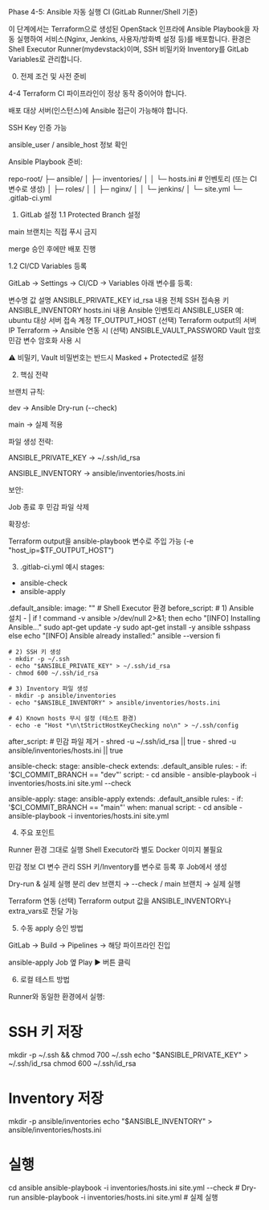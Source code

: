 Phase 4-5: Ansible 자동 실행 CI (GitLab Runner/Shell 기준)

이 단계에서는 Terraform으로 생성된 OpenStack 인프라에 Ansible Playbook을 자동 실행하여 서비스(Nginx, Jenkins, 사용자/방화벽 설정 등)를 배포합니다.
환경은 Shell Executor Runner(mydevstack)이며, SSH 비밀키와 Inventory를 GitLab Variables로 관리합니다.

0) 전제 조건 및 사전 준비

4-4 Terraform CI 파이프라인이 정상 동작 중이어야 합니다.

배포 대상 서버(인스턴스)에 Ansible 접근이 가능해야 합니다.

SSH Key 인증 가능

ansible_user / ansible_host 정보 확인

Ansible Playbook 준비:

repo-root/
 ├─ ansible/
 │   ├─ inventories/
 │   │   └─ hosts.ini       # 인벤토리 (또는 CI 변수로 생성)
 │   ├─ roles/
 │   │   ├─ nginx/
 │   │   └─ jenkins/
 │   └─ site.yml
 └─ .gitlab-ci.yml

1) GitLab 설정
1.1 Protected Branch 설정

main 브랜치는 직접 푸시 금지

merge 승인 후에만 배포 진행

1.2 CI/CD Variables 등록

GitLab → Settings → CI/CD → Variables
아래 변수를 등록:

변수명	값	설명
ANSIBLE_PRIVATE_KEY	id_rsa 내용 전체	SSH 접속용 키
ANSIBLE_INVENTORY	hosts.ini 내용	Ansible 인벤토리
ANSIBLE_USER	예: ubuntu	대상 서버 접속 계정
TF_OUTPUT_HOST	(선택) Terraform output의 서버 IP	Terraform → Ansible 연동 시
(선택) ANSIBLE_VAULT_PASSWORD	Vault 암호	민감 변수 암호화 사용 시

⚠ 비밀키, Vault 비밀번호는 반드시 Masked + Protected로 설정

2) 핵심 전략

브랜치 규칙:

dev → Ansible Dry-run (--check)

main → 실제 적용

파일 생성 전략:

ANSIBLE_PRIVATE_KEY → ~/.ssh/id_rsa

ANSIBLE_INVENTORY → ansible/inventories/hosts.ini

보안:

Job 종료 후 민감 파일 삭제

확장성:

Terraform output을 ansible-playbook 변수로 주입 가능 (-e "host_ip=$TF_OUTPUT_HOST")

3) .gitlab-ci.yml 예시
stages:
  - ansible-check
  - ansible-apply

.default_ansible:
  image: ""  # Shell Executor 환경
  before_script:
    # 1) Ansible 설치
    - |
      if ! command -v ansible >/dev/null 2>&1; then
        echo "[INFO] Installing Ansible..."
        sudo apt-get update -y
        sudo apt-get install -y ansible sshpass
      else
        echo "[INFO] Ansible already installed:"
        ansible --version
      fi

    # 2) SSH 키 생성
    - mkdir -p ~/.ssh
    - echo "$ANSIBLE_PRIVATE_KEY" > ~/.ssh/id_rsa
    - chmod 600 ~/.ssh/id_rsa

    # 3) Inventory 파일 생성
    - mkdir -p ansible/inventories
    - echo "$ANSIBLE_INVENTORY" > ansible/inventories/hosts.ini

    # 4) Known hosts 무시 설정 (테스트 환경)
    - echo -e "Host *\n\tStrictHostKeyChecking no\n" > ~/.ssh/config

  after_script:
    # 민감 파일 제거
    - shred -u ~/.ssh/id_rsa || true
    - shred -u ansible/inventories/hosts.ini || true

ansible-check:
  stage: ansible-check
  extends: .default_ansible
  rules:
    - if: '$CI_COMMIT_BRANCH == "dev"'
  script:
    - cd ansible
    - ansible-playbook -i inventories/hosts.ini site.yml --check

ansible-apply:
  stage: ansible-apply
  extends: .default_ansible
  rules:
    - if: '$CI_COMMIT_BRANCH == "main"'
      when: manual
  script:
    - cd ansible
    - ansible-playbook -i inventories/hosts.ini site.yml

4) 주요 포인트

Runner 환경 그대로 실행
Shell Executor라 별도 Docker 이미지 불필요

민감 정보 CI 변수 관리
SSH 키/Inventory를 변수로 등록 후 Job에서 생성

Dry-run & 실제 실행 분리
dev 브랜치 → --check / main 브랜치 → 실제 실행

Terraform 연동 (선택)
Terraform output 값을 ANSIBLE_INVENTORY나 extra_vars로 전달 가능

5) 수동 apply 승인 방법

GitLab → Build → Pipelines → 해당 파이프라인 진입

ansible-apply Job 옆 Play ▶ 버튼 클릭

6) 로컬 테스트 방법

Runner와 동일한 환경에서 실행:

# SSH 키 저장
mkdir -p ~/.ssh && chmod 700 ~/.ssh
echo "$ANSIBLE_PRIVATE_KEY" > ~/.ssh/id_rsa
chmod 600 ~/.ssh/id_rsa

# Inventory 저장
mkdir -p ansible/inventories
echo "$ANSIBLE_INVENTORY" > ansible/inventories/hosts.ini

# 실행
cd ansible
ansible-playbook -i inventories/hosts.ini site.yml --check   # Dry-run
ansible-playbook -i inventories/hosts.ini site.yml          # 실제 실행
